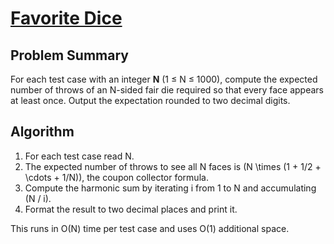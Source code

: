# [Favorite Dice](https://www.spoj.com/problems/FAVDICE/)

## Problem Summary
For each test case with an integer **N** (1 ≤ N ≤ 1000), compute the expected number of throws of an N-sided fair die required so that every face appears at least once. Output the expectation rounded to two decimal digits.

## Algorithm
1. For each test case read N.
2. The expected number of throws to see all N faces is \(N \times (1 + 1/2 + \cdots + 1/N)\), the coupon collector formula.
3. Compute the harmonic sum by iterating i from 1 to N and accumulating \(N / i\).
4. Format the result to two decimal places and print it.

This runs in O(N) time per test case and uses O(1) additional space.
